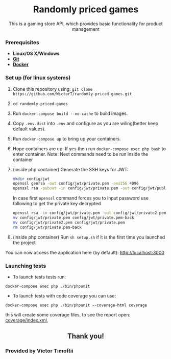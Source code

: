 <h1 align="center">
  Randomly priced games
</h1>
<p align="center">This is a gaming store API, which provides basic functionality for product management </p>

### Prerequisites
 - **Linux/OS X/Windows**
 - [**Git**](https://www.atlassian.com/git/tutorials/install-git)
 - [**Docker**](https://docs.docker.com/engine/installation/)

### Set up (for linux systems)
1. Clone this repository using: `git clone https://github.com/WictorT/randomly-priced-games.git`
2. `cd randomly-priced-games`
3. Run `docker-compose build --no-cache` to build images.
4. Copy `.env.dist` into `.env` and configure as you are wiling(better keep default values).
5. Run `docker-compose up` to bring up your containers.
6. Hope containers are up. If yes then run `docker-compose exec php bash` to enter container. Note: Next commands need to be run inside the container
7.
   (inside php container) Generate the SSH keys for JWT:
    
    ``` bash
    mkdir config/jwt
    openssl genrsa -out config/jwt/private.pem -aes256 4096
    openssl rsa -pubout -in config/jwt/private.pem -out config/jwt/public.pem
    ```
    
    In case first ```openssl``` command forces you to input password use following to get the private key decrypted
    ``` bash
    openssl rsa -in config/jwt/private.pem -out config/jwt/private2.pem
    mv config/jwt/private.pem config/jwt/private.pem-back
    mv config/jwt/private2.pem config/jwt/private.pem
    rm config/jwt/private.pem-back
    ```
8. (inside php container) Run `sh setup.sh` if it is the first time you launched the project

You can now access the application here (by default): [http://localhost:3000](http://localhost:3000)

### Launching tests
- To launch tests tests run:
```
docker-compose exec php ./bin/phpunit
```
- To launch tests with code coverage you can use:
```
docker-compose exec php ./bin/phpunit --coverage-html coverage
```
this will create some coverage files, to see the report open: [coverage/index.xml](coverage/index.xml),

<h2 align="center"> Thank you! </h2>
<h3> Provided by Victor Timoftii </h3>
